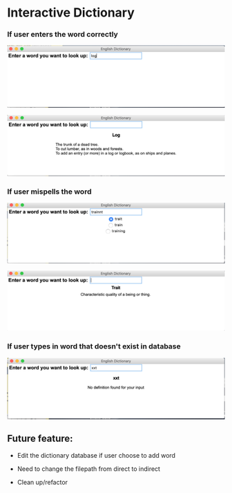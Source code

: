 # Interactive Dictionary

### If user enters the word correctly
![alt text](https://github.com/anh65498/Python-Applications/blob/master/Program%209_Interactive%20Dictionary/Photos%20for%20demo/1.png)

![alt text](https://github.com/anh65498/Python-Applications/blob/master/Program%209_Interactive%20Dictionary/Photos%20for%20demo/2.png)

### If user mispells the word
![alt text](https://github.com/anh65498/Python-Applications/blob/master/Program%209_Interactive%20Dictionary/Photos%20for%20demo/3.png)

![alt text](https://github.com/anh65498/Python-Applications/blob/master/Program%209_Interactive%20Dictionary/Photos%20for%20demo/4_1.png)

### If user types in word that doesn't exist in database
![alt text](https://github.com/anh65498/Python-Applications/blob/master/Program%209_Interactive%20Dictionary/Photos%20for%20demo/5.png)

## Future feature:
- Edit the dictionary database if user choose to add word

- Need to change the filepath from direct to indirect

- Clean up/refactor
